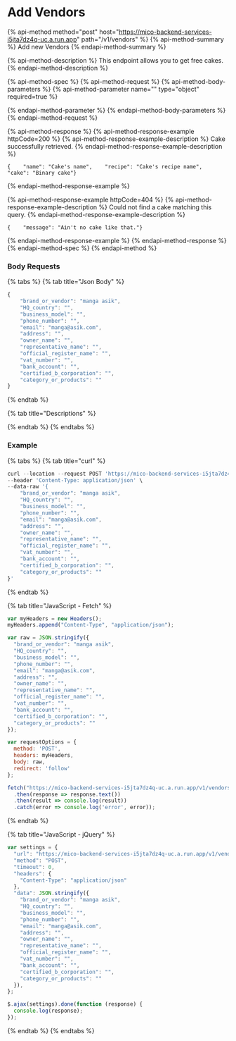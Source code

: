 # Add Vendors

{% api-method method="post" host="https://mico-backend-services-i5jta7dz4q-uc.a.run.app" path="/v1/vendors" %}
{% api-method-summary %}
Add new Vendors
{% endapi-method-summary %}

{% api-method-description %}
This endpoint allows you to get free cakes.
{% endapi-method-description %}

{% api-method-spec %}
{% api-method-request %}
{% api-method-body-parameters %}
{% api-method-parameter name="" type="object" required=true %}

{% endapi-method-parameter %}
{% endapi-method-body-parameters %}
{% endapi-method-request %}

{% api-method-response %}
{% api-method-response-example httpCode=200 %}
{% api-method-response-example-description %}
Cake successfully retrieved.
{% endapi-method-response-example-description %}

```
{    "name": "Cake's name",    "recipe": "Cake's recipe name",    "cake": "Binary cake"}
```
{% endapi-method-response-example %}

{% api-method-response-example httpCode=404 %}
{% api-method-response-example-description %}
Could not find a cake matching this query.
{% endapi-method-response-example-description %}

```
{    "message": "Ain't no cake like that."}
```
{% endapi-method-response-example %}
{% endapi-method-response %}
{% endapi-method-spec %}
{% endapi-method %}

### Body Requests

{% tabs %}
{% tab title="Json Body" %}
```javascript
{
    "brand_or_vendor": "manga asik",
    "HQ_country": "",
    "business_model": "",
    "phone_number": "",
    "email": "manga@asik.com",
    "address": "",
    "owner_name": "",
    "representative_name": "",
    "official_register_name": "",
    "vat_number": "",
    "bank_account": "",
    "certified_b_corporation": "",
    "category_or_products": ""
}
```
{% endtab %}

{% tab title="Descriptions" %}

{% endtab %}
{% endtabs %}

### Example

{% tabs %}
{% tab title="curl" %}
```javascript
curl --location --request POST 'https://mico-backend-services-i5jta7dz4q-uc.a.run.app/v1/vendors' \
--header 'Content-Type: application/json' \
--data-raw '{
    "brand_or_vendor": "manga asik",
    "HQ_country": "",
    "business_model": "",
    "phone_number": "",
    "email": "manga@asik.com",
    "address": "",
    "owner_name": "",
    "representative_name": "",
    "official_register_name": "",
    "vat_number": "",
    "bank_account": "",
    "certified_b_corporation": "",
    "category_or_products": ""
}'
```
{% endtab %}

{% tab title="JavaScript - Fetch" %}
```javascript
var myHeaders = new Headers();
myHeaders.append("Content-Type", "application/json");

var raw = JSON.stringify({
  "brand_or_vendor": "manga asik",
  "HQ_country": "",
  "business_model": "",
  "phone_number": "",
  "email": "manga@asik.com",
  "address": "",
  "owner_name": "",
  "representative_name": "",
  "official_register_name": "",
  "vat_number": "",
  "bank_account": "",
  "certified_b_corporation": "",
  "category_or_products": ""
});

var requestOptions = {
  method: 'POST',
  headers: myHeaders,
  body: raw,
  redirect: 'follow'
};

fetch("https://mico-backend-services-i5jta7dz4q-uc.a.run.app/v1/vendors", requestOptions)
  .then(response => response.text())
  .then(result => console.log(result))
  .catch(error => console.log('error', error));
```
{% endtab %}

{% tab title="JavaScript - jQuery" %}
```javascript
var settings = {
  "url": "https://mico-backend-services-i5jta7dz4q-uc.a.run.app/v1/vendors",
  "method": "POST",
  "timeout": 0,
  "headers": {
    "Content-Type": "application/json"
  },
  "data": JSON.stringify({
    "brand_or_vendor": "manga asik",
    "HQ_country": "",
    "business_model": "",
    "phone_number": "",
    "email": "manga@asik.com",
    "address": "",
    "owner_name": "",
    "representative_name": "",
    "official_register_name": "",
    "vat_number": "",
    "bank_account": "",
    "certified_b_corporation": "",
    "category_or_products": ""
  }),
};

$.ajax(settings).done(function (response) {
  console.log(response);
});
```
{% endtab %}
{% endtabs %}

